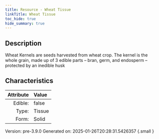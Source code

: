 ```yaml
---
title: Resource - Wheat Tissue
linkTitle: Wheat Tissue
toc_hide: true
hide_summary: true
---
```


## Description
Wheat Kernels are&#10;&#9;&#9;seeds harvested from wheat crop. The kernel is the whole grain, made up of 3&#10;&#9;&#9;edible parts – bran, germ, and endosperm – protected by an inedible husk 

## Characteristics

| Attribute      | Value |
|--------:|:------|
|Edible:|false|
|Type:|Tissue|
|Form:|Solid|
 



    

Version: pre-3.9.0 Generated on: 2025-01-26T20:28:31.5426357
{.small }
